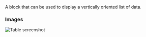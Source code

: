 A block that can be used to display a vertically oriented list of data.

### Images

![Table screenshot](https://gitlab.com/appsemble/appsemble/-/raw/0.16.0/docs/images/list.png)
